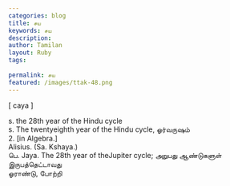 ```yaml
---
categories: blog
title: சய
keywords: சய
description: 
author: Tamilan
layout: Ruby
tags: 
 
permalink: சய
featured: /images/ttak-48.png
---
```

  
[ caya ]  
  
s. the 28th year of the Hindu cycle  
s. The twentyeighth year of the Hindu cycle, ஓர்வருஷம்  
2. [in Algebra.]  
Alisius. (Sa. Kshaya.)  
பெ. Jaya. The 28th year of theJupiter cycle; அறுபது ஆண்டுகளுள் இருபத்தெட்டாவது  
ஓராண்டு, போற்றி